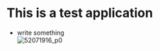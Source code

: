 # This is a test application    
- write something  
![52071916_p0](https://user-images.githubusercontent.com/61135990/163548142-b4f90bea-a692-44c4-a242-b9ebe4914240.jpg)  

